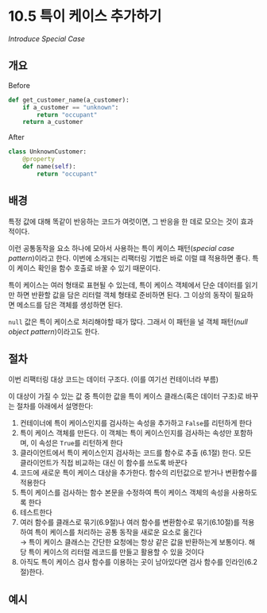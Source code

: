 # 10.5 특이 케이스 추가하기

_Introduce Special Case_

## 개요

Before

```python
def get_customer_name(a_customer):
    if a_customer == "unknown":
        return "occupant"
    return a_customer
```

After

```python
class UnknownCustomer:
    @property
    def name(self):
        return "occupant"
```

## 배경

특정 값에 대해 똑같이 반응하는 코드가 여럿이면, 그 반응을 한 데로 모으는 것이 효과적이다.

이런 공통동작을 요소 하나에 모아서 사용하는 특이 케이스 패턴(_special case pattern_)이라고 한다.
이번에 소개되는 리팩터링 기법은 바로 이럴 떄 적용하면 좋다.
특이 케이스 확인을 함수 호출로 바꿀 수 있기 때문이다.

특이 케이스는 여러 형태로 표현될 수 있는데,
특이 케이스 객체에서 단순 데이터를 읽기만 하면 반환할 값을 담은 리터럴 객체 형태로 준비하면 된다.
그 이상의 동작이 필요하면 메소드를 담은 객체를 생성하면 된다.

`null` 값은 특이 케이스로 처리해야할 때가 많다. 그래서 이 패턴을 널 객체 패턴(_null object pattern_)이라고도 한다.

## 절차

이번 리팩터링 대상 코드는 데이터 구조다. (이를 여기선 컨테이너라 부름)

이 대상이 가질 수 있는 값 중 특이한 값을 특이 케이스 클래스(혹은 데이터 구조)로 바꾸는 절차를 아래에서 설명한다:

1. 컨테이너에 특이 케이스인지를 검사하는 속성을 추가하고 `False`를 리턴하게 한다
2. 특이 케이스 객체를 만든다. 이 객체는 특이 케이스인지를 검사하는 속성만 포함하며, 이 속성은 `True`를 리턴하게 한다
3. 클라이언트에서 특이 케이스인지 검사하는 코드를 함수로 추출 (6.1절) 한다. 모든 클라이언트가 직접 비교하는 대신 이 함수를 쓰도록 바꾼다
4. 코드에 새로운 특이 케이스 대상을 추가한다. 함수의 리턴값으로 받거나 변환함수를 적용한다
5. 특이 케이스를 검사하는 함수 본문을 수정하여 특이 케이스 객체의 속성을 사용하도록 한다
6. 테스트한다
7. 여러 함수를 클래스로 묶기(6.9절)나 여러 함수를 변환함수로 묶기(6.10절)를 적용하여 특이 케이스를 처리하는 공통 동작을 새로운 요소로 옮긴다 <br />
→ 특이 케이스 클래스는 간단한 요청에는 항상 같은 값을 반환하는게 보통이다. 해당 특이 케이스의 리터럴 레코드를 만들고 활용할 수 있을 것이다
8. 아직도 특이 케이스 검사 함수를 이용하는 곳이 남아있다면 검사 함수를 인라인(6.2절)한다.

## 예시
